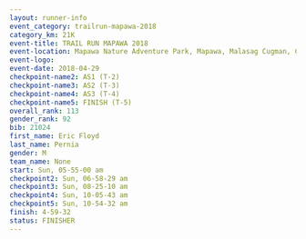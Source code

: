 ```yaml
---
layout: runner-info 
event_category: trailrun-mapawa-2018 
category_km: 21K 
event-title: TRAIL RUN MAPAWA 2018 
event-location: Mapawa Nature Adventure Park, Mapawa, Malasag Cugman, Cagayan de Oro Philippines 
event-logo: 
event-date: 2018-04-29 
checkpoint-name2: AS1 (T-2) 
checkpoint-name3: AS2 (T-3) 
checkpoint-name4: AS3 (T-4) 
checkpoint-name5: FINISH (T-5) 
overall_rank: 113
gender_rank: 92
bib: 21024
first_name: Eric Floyd
last_name: Pernia
gender: M
team_name: None
start: Sun, 05-55-00 am
checkpoint2: Sun, 06-58-29 am
checkpoint3: Sun, 08-25-10 am
checkpoint4: Sun, 10-05-43 am
checkpoint5: Sun, 10-54-32 am
finish: 4-59-32
status: FINISHER
---
```

